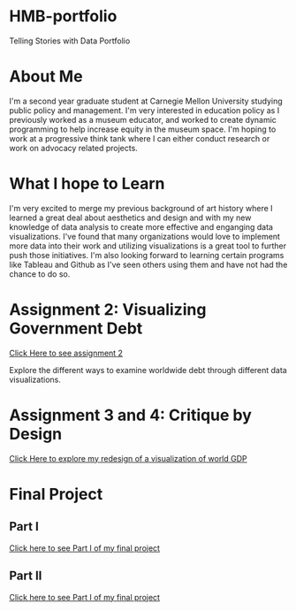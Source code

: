 # HMB-portfolio
Telling Stories with Data Portfolio

# About Me
I'm a second year graduate student at Carnegie Mellon University studying public policy and management. I'm very interested in education policy as I previously worked as a museum educator, and worked to create dynamic programming to help increase equity in the museum space. I'm hoping to work at a progressive think tank where I can either conduct research or work on advocacy related projects. 

# What I hope to Learn
I'm very excited to merge my previous background of art history where I learned a great deal about aesthetics and design and with my new knowledge of data analysis to create more effective and enganging data visualizations. I've found that many organizations would love to implement more data into their work and utilizing visualizations is a great tool to further push those initiatives. I'm also looking forward to learning certain programs like Tableau and Github as I've seen others using them and have not had the chance to do so. 

# Assignment 2: Visualizing Government Debt
[Click Here to see assignment 2](https://hburnsid.github.io/dataviz2/)

Explore the different ways to examine worldwide debt through different data visualizations.

# Assignment 3 and 4: Critique by Design
[Click Here to explore my redesign of a visualization of world GDP](https://hburnsid.github.io/HMB-portfolio/Assignment3and4.html)

# Final Project

## Part I
[Click here to see Part I of my final project](https://hburnsid.github.io/HMB-portfolio/part1_finalproject_HMB.html)


## Part II
[Click here to see Part I of my final project](https://hburnsid.github.io/HMB-portfolio/Part2_finalproject_HMB.html)

